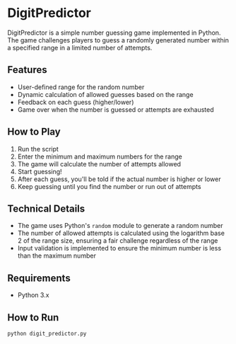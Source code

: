 # DigitPredictor

DigitPredictor is a simple number guessing game implemented in Python. The game challenges players to guess a randomly generated number within a specified range in a limited number of attempts.

## Features

- User-defined range for the random number
- Dynamic calculation of allowed guesses based on the range
- Feedback on each guess (higher/lower)
- Game over when the number is guessed or attempts are exhausted

## How to Play

1. Run the script
2. Enter the minimum and maximum numbers for the range
3. The game will calculate the number of attempts allowed
4. Start guessing!
5. After each guess, you'll be told if the actual number is higher or lower
6. Keep guessing until you find the number or run out of attempts

## Technical Details

- The game uses Python's `random` module to generate a random number
- The number of allowed attempts is calculated using the logarithm base 2 of the range size, ensuring a fair challenge regardless of the range
- Input validation is implemented to ensure the minimum number is less than the maximum number

## Requirements

- Python 3.x

## How to Run

```
python digit_predictor.py
```


